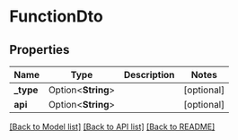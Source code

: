 # FunctionDto

## Properties

Name | Type | Description | Notes
------------ | ------------- | ------------- | -------------
**_type** | Option<**String**> |  | [optional]
**api** | Option<**String**> |  | [optional]

[[Back to Model list]](../README.md#documentation-for-models) [[Back to API list]](../README.md#documentation-for-api-endpoints) [[Back to README]](../README.md)


